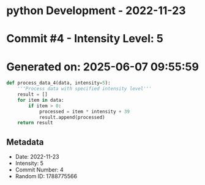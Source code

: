 ﻿# python Development - 2022-11-23
# Commit #4 - Intensity Level: 5
# Generated on: 2025-06-07 09:55:59
```python
def process_data_4(data, intensity=5):
    '''Process data with specified intensity level'''
    result = []
    for item in data:
        if item > 0:
            processed = item * intensity + 39
            result.append(processed)
    return result
```
## Metadata
- Date: 2022-11-23
- Intensity: 5
- Commit Number: 4
- Random ID: 1788775566

